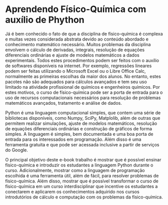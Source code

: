 # Aprendendo Físico-Química com auxílio de Phython

Já é bem conhecido o fato de que a disciplina de físico-química é complexa e muitas vezes considerada abstrata devido ao conteúdo abordado e conhecimento matemático necessário. Muitos problemas da disciplina envolvem o cálculo de derivadas, integrais, resolução de equações diferenciais ordinárias e ajuste de modelos matemáticos a dados experimentais. Todos estes procedimentos podem ser feitos com o auxílio de softwares disponíveis na internet. Por exemplo, regressões lineares podem ser feitas utilizando o Microsoft Excel ou o Libre Office Calc, normalmente as primeiras escolhas da maior dos alunos. No entanto, estes pacotes não são adequados para cálculos avançados e tem seu uso limitado na atividade profissional de químicos e engenheiros químicos.  Por estes motivos, o curso de físico-química pode ser a porta de entrada para o uso de recursos computacionais necessários para resolução de problemas matemáticos avançados, tratamento e análise de dados.

Python é uma linguagem computacional simples, que contem uma série de bibliotecas disponíveis, como Numpy, SciPy, Matplolib, além de outras que permitem realizar simulações, ajuste de modelos matemáticos, resolução de equações diferenciais ordinárias e construção de gráficos de forma simples. A linguagem é simples, bem documentada e uma boa porta de entrada para os interessados em programação. Além disso é uma ferramenta gratuita e que pode ser acessada inclusive a partir de serviços do Google.

O principal objetivo deste e-book trabalho é mostrar que é possível ensinar físico-química e introduzir os estudantes a linguagem Python durante o curso. Adicionalmente, mostrar como a linguagem de programação escolhida é uma ferramenta útil, além de fácil, para resolver problemas de físico-química. Além disso, mostrar que é possível transformar o curso de físico-química em um curso interdisciplinar que incentive os estudantes a conectarem e aplicarem os conhecimentos adquirido nos cursos introdutórios de cálculo e computação com os problemas da físico-química. 

```{tableofcontents}
```
